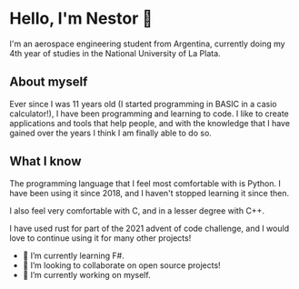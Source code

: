 # Hello, I'm Nestor 👋

I'm an aerospace engineering student from Argentina, currently doing my 4th year of studies in the National University of La Plata.

## About myself

 Ever since I was 11 years old (I started programming in BASIC in a casio calculator!), I have been programming and learning to code.
 I like to create applications and tools that help people, and with the knowledge that I have gained over the years I think I am finally able to do so.

## What I know

The programming language that I feel most comfortable with is Python. I have been using it since 2018, and I haven't stopped learning it since then.

I also feel very comfortable with C, and in a lesser degree with C++.

I have used rust for part of the 2021 advent of code challenge, and I would love to continue using it for many other projects!

- 🌱 I’m currently learning F#.
- 👯 I’m looking to collaborate on open source projects!
- 🔭 I’m currently working on myself.

<!--
Here are some ideas to get you started:

- 🤔 I’m looking for help with ...
- 💬 Ask me about ...
- 📫 How to reach me: ...
- 😄 Pronouns: ...
- ⚡ Fun fact: ...
-->

